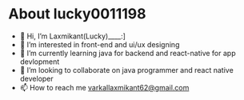 # About lucky0011198
- 👋 Hi, I’m Laxmikant(Lucky)____:]
- 👀 I’m interested in front-end and  ui/ux designing
- 🌱 I’m currently learning java for backend and react-native for app devlopment
- 💞️ I’m looking to collaborate on java programmer and react native developer
- 📫 How to reach me varkallaxmikant62@gmail.com 

<!---
lucky0011198/lucky0011198 is a ✨ special ✨ repository because its `README.md` (this file) appears on your GitHub profile.
You can click the Preview link to take a look at your changes.
--->
